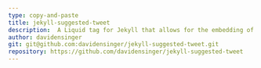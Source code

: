 ```yaml
---
type: copy-and-paste
title: jekyll-suggested-tweet
description:  A Liquid tag for Jekyll that allows for the embedding of suggested tweets via Twitter’s Web Intents API
author: davidensinger
git: git@github.com:davidensinger/jekyll-suggested-tweet.git
repository: https://github.com/davidensinger/jekyll-suggested-tweet
---
```

